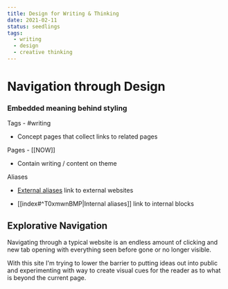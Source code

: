 ```yaml
---
title: Design for Writing & Thinking
date: 2021-02-11
status: seedlings
tags:
  - writing
  - design
  - creative thinking
---
```



# Navigation through Design 

### Embedded meaning behind styling


Tags - #writing


- Concept pages that collect links to related pages


Pages - [[NOW]]


- Contain writing / content on theme 


Aliases


- [External aliases](http://google.com/) link to external websites

- [[index#^T0xmwnBMP|Internal aliases]] link to internal blocks



## Explorative Navigation


Navigating through a typical website is an endless amount of clicking and new tab opening with everything seen before gone or no longer visible.


With this site I'm trying to lower the barrier to putting ideas out into public and experimenting with way to create visual cues for the reader as to what is beyond the current page.



